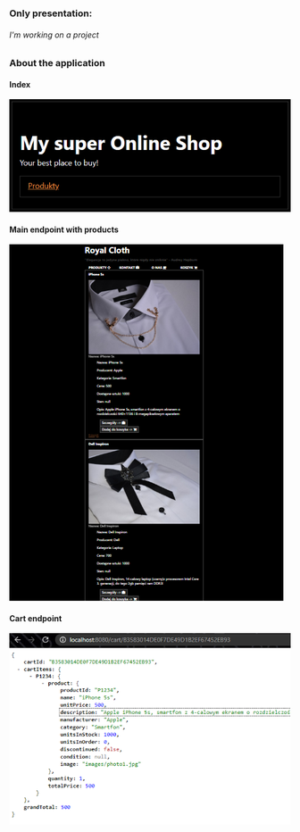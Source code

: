 ### Only presentation: 

###### I'm working on a project

### About the application

#### Index
![Index](./screens/work1.png)

#### Main endpoint with products
![Main endpoint with products](./screens/work2.png)

#### Cart endpoint
![Cart endpoint](./screens/work3.png)
